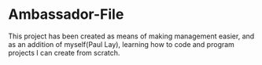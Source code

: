 # Ambassador-File

This project has been created as means of making management easier, and as an addition of myself(Paul Lay), learning how to code and program projects I can create from scratch.
